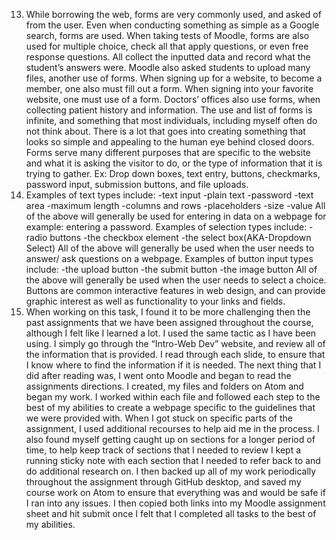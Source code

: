 13. While borrowing the web, forms are very commonly used, and asked of from the user. Even when conducting something as simple as a Google search, forms are used. When taking tests of Moodle, forms are also used for multiple choice, check all that apply questions, or even free response questions. All collect the inputted data and record what the student’s answers were. Moodle also asked students to upload many files, another use of forms. When signing up for a website, to become a member, one also must fill out a form. When signing into your favorite website, one must use of a form. Doctors’ offices also use forms, when collecting patient history and information. The use and list of forms is infinite, and something that most individuals, including myself often do not think about. There is a lot that goes into creating something that looks so simple and appealing to the human eye behind closed doors.
Forms serve many different purposes that are specific to the website and what it is asking the visitor to do, or the type of information that it is trying to gather. Ex: Drop down boxes, text entry, buttons, checkmarks, password input, submission buttons, and file uploads.
14. Examples of text types include:
-text input
-plain text
-password
-text area
-maximum length
-columns and rows
-placeholders
-size
-value
All of the above will
generally be used for entering in data on a webpage for example: entering a password. 
Examples of selection types include:
-radio buttons
-the checkbox element
-the select box(AKA-Dropdown Select)
All of the above will generally be used when the user needs to answer/ ask questions on a webpage.
Examples of button input types include:
-the upload button
-the submit button
-the image button
All of the above will generally be used when the user needs to select a choice. Buttons are common interactive features in web design, and can provide graphic interest as well as functionality to your links and fields.
15. When working on this task, I found it to be more challenging then the past assignments that we have been assigned throughout the course, although I felt like I learned a lot. I used the same tactic as I have been using. I simply go through the “Intro-Web Dev” website, and review all of the information that is provided. I read through each slide, to ensure that I know where to find the information if it is needed. The next thing that I did after reading was, I went onto Moodle and began to read the assignments directions. I created, my files and folders on Atom and began my work. I worked within each file and followed each step to the best of my abilities to create a webpage specific to the guidelines that we were provided with. When I got stuck on specific parts of the assignment, I used additional recourses to help aid me in the process. I also found myself getting caught up on sections for a longer period of time, to help keep track of sections that I needed to review I kept a running sticky note with each section that I needed to refer back to and do additional research on. I then backed up all of my work periodically throughout the assignment through GitHub desktop, and saved my course work on Atom to ensure that everything was and would be safe if I ran into any issues. I then copied both links into my Moodle assignment sheet and hit submit once I felt that I completed all tasks to the best of my abilities.
